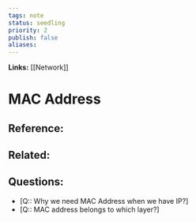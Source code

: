 ```yaml
---
tags: note
status: seedling
priority: 2
publish: false
aliases: 
---
```

**Links:** [[Network]]
# MAC Address


## Reference:

## Related:
## Questions:
- [Q:: Why we need MAC Address when we have IP?]
- [Q:: MAC address belongs to which layer?]